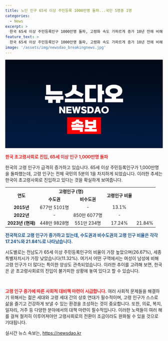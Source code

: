 ```yaml
---
title: 노인 인구 65세 이상 주민등록 1000만명 돌파...국민 5명중 1명
categories:
  - News
excerpt: >
  한국 65세 이상 주민등록인구 1000만명 돌파, 고령화 속도 가파르게 증가 10년 전에 비해 고령 인구가 빠르게 늘어나며, 전체 주민등록인구의 19.51%를 차지하고 있다. 특히 수도권의 경우 17.24%에 비해 비수도권은 21.84%로 더 많음이 확인되었다. 전남도가 가장 높은 26.67%를 기록하며, 세종특별자치시는 11.32%로 가장 낮았다. 여성이 남성보다 114만4698명 많은 상황에서, 유엔은 65세 이상 인구 비율이 20%를 넘으면 초고령사회로 분류한다는데, 한국은 이에 근접해 있음을 확인할 수 있다.
feature_text: >
  한국 65세 이상 주민등록인구 1000만명 돌파, 고령화 속도 가파르게 증가 10년 전에 비해 고령 인구가 빠르게 늘어나며, 전체 주민등록인구의 19.51%를 차지하고 있다. 특히 수도권의 경우 17.24%에 비해 비수도권은 21.84%로 더 많음이 확인되었다. 전남도가 가장 높은 26.67%를 기록하며, 세종특별자치시는 11.32%로 가장 낮았다. 여성이 남성보다 114만4698명 많은 상황에서, 유엔은 65세 이상 인구 비율이 20%를 넘으면 초고령사회로 분류한다는데, 한국은 이에 근접해 있음을 확인할 수 있다.
image: '/assets/img/newsdao_breakingnews.jpg'
---
```


<p><img src="/assets/img/newsdao_breakingnews.jpg" alt="firstkoreanews 속보" /></p>

<p><b><span style="color: #ee2323;">한국 초고령사회로 진입, 65세 이상 인구 1,000만명 돌파</span></b></p>

<p>한국의 고령 인구가 급격히 증가하고 있습니다. 65세 이상 주민등록인구가 1,000만명을 돌파했는데, 고령 인구는 전체 국민의 5분의 1을 차지하게 되었습니다. 이러한 추세는 한국이 초고령사회로 진입하고 있다는 것을 확실하게 보여줍니다.</p>

<table>
  <tr>
    <td rowspan="2" style="text-align: center;"><b>연도</b></td>
    <td colspan="2" style="text-align: center;"><b>고령인구 (명)</b></td>
    <td rowspan="2" style="text-align: center;"><b>고령인구 비율</b></td>
  </tr>
  <tr>
    <td style="text-align: center;"><b>수도권</b></td>
    <td style="text-align: center;"><b>비수도권</b></td>
  </tr>
  <tr>
    <td style="text-align: center;"><b>2015년</b></td>
    <td style="text-align: center;">677만 5101명</td>
    <td style="text-align: center;">-</td>
    <td style="text-align: center;">13.1%</td>
  </tr>
  <tr>
    <td style="text-align: center;"><b>2022년</b></td>
    <td style="text-align: center;">-</td>
    <td style="text-align: center;">850만 6077명</td>
    <td style="text-align: center;">-</td>
  </tr>
  <tr>
    <td style="text-align: center;"><b>2023년 (현재)</b></td>
    <td style="text-align: center;">448만 9828명</td>
    <td style="text-align: center;">551만 234명</td>
    <td style="text-align: center;">17.24%</td>
    <td style="text-align: center;">21.84%</td>
  </tr>
</table>

<p><b><span style="color: #1a5490;">전국적으로 고령 인구가 증가하고 있는데, 수도권과 비수도권의 고령 인구 비율은 각각 17.24%와 21.84%로 나타났습니다.</span></b></p>

<p>시도별로는 전남도가 65세 이상 주민등록인구의 비율이 가장 높았으며(26.67%), 세종특별자치시가 가장 낮았습니다(11.32%). 여기서 어떤 구역에서는 여성이 남성에 비해 고령 인구가 더 많다는 특이한 양상도 관측되었습니다. 이러한 추이를 고려해 보면, 한국은 곧 초고령사회로의 진입이 불가피한 상황에 놓여 있다고 할 수 있습니다.</p>

<p data-ke-size="size16">&nbsp;</p>

<p><b><span style="color: #ee2323;">고령 인구 증가에 따른 사회적 대비책 마련이 시급합니다.</span></b> 여러 사회적 문제들을 해결하기 위해서는 젊은 세대와 고령 세대 간의 상호 연대가 필수적이며, 고령 인구가 스스로 삶을 즐기고 건강하게 보낼 수 있는 환경을 조성하는 것이 중요합니다. 또한, 의료, 복지, 일자리, 거주 등 다양한 분야에서의 대책 마련이 필수적입니다. 이러한 노력들이 여러 해를 걸쳐 철저히 이루어져야만 고령사회로의 전환이 조금이라도 완화될 수 있을 것으로 기대됩니다.</p>
실시간 뉴스 속보는, <a href="https://newsdao.kr" rel="dofollow">https://newsdao.kr</a>


